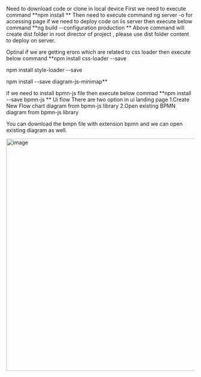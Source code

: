 Need to download code or clone in local device
First we need to execute command
**npm install
**
Then need to execute command ng server -o for accessing page
if we need to deploy code on iis server then execute below command
**ng build --configuration production
**
Above command will create dist folder in root director of project , please use dist folder content to deploy on server.

Optinal
if we are getting eroro which are related to css loader then execute below command 
**npm install css-loader --save 

npm install style-loader --save

npm install --save diagram-js-minimap**

if we need to install bpmn-js file then execute below commad
**npm install --save bpmn-js
**
Ui flow
There are two option in ui landing page 
1.Create New Flow chart diagram from bpmn-js library
2.Open existing BPMN diagram from bpmn-js library

You can download the bmpn file with extension bpmn and we can open existing diagram as well.

<img width="621" alt="image" src="https://github.com/imaginatexr/conditionalprocedurediagram/assets/149040365/ca598587-8143-4f38-a35f-7138585b5a29">


